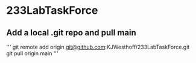 # 233LabTaskForce

## Add a local .git repo and pull main
'''
git remote add origin git@github.com:KJWesthoff/233LabTaskForce.git
git pull origin main
'''
